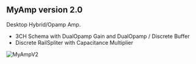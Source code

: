 ## MyAmp version 2.0

Desktop Hybrid/Opamp Amp.

- 3CH Schema with DualOpamp Gain and DualOpamp / Discrete Buffer
- Discrete RailSpliter with Capacitance Multiplier

![MyAmpV2](https://user-images.githubusercontent.com/39829640/140464588-3ebf37dc-cfe5-4a08-a931-c43403006009.png)